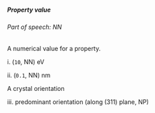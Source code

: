 ##### Property value

###### Part of speech: NN

A numerical value for a property.

i. (`10`, NN) eV

ii. (`0.1`, NN) nm

A crystal orientation

iii. predominant orientation (along (311) plane, NP)
